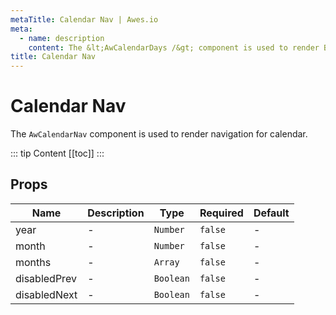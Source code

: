 ```yaml
---
metaTitle: Calendar Nav | Awes.io
meta:
  - name: description
    content: The &lt;AwCalendarDays /&gt; component is used to render Button - UI Vue component for Awes.io.
title: Calendar Nav
---
```

# Calendar Nav

The `AwCalendarNav` component is used to render navigation for calendar.

::: tip Content
[[toc]]
:::

## Props

<!-- @vuese:AwCalendarNav:props:start -->
|Name|Description|Type|Required|Default|
|---|---|---|---|---|
|year|-|`Number`|`false`|-|
|month|-|`Number`|`false`|-|
|months|-|`Array`|`false`|-|
|disabledPrev|-|`Boolean`|`false`|-|
|disabledNext|-|`Boolean`|`false`|-|

<!-- @vuese:AwCalendarNav:props:end -->



